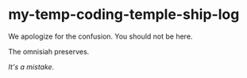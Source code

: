 # my-temp-coding-temple-ship-log

We apologize for the confusion.  You should not be here.

The omnisiah preserves.

*It's a mistake.*

